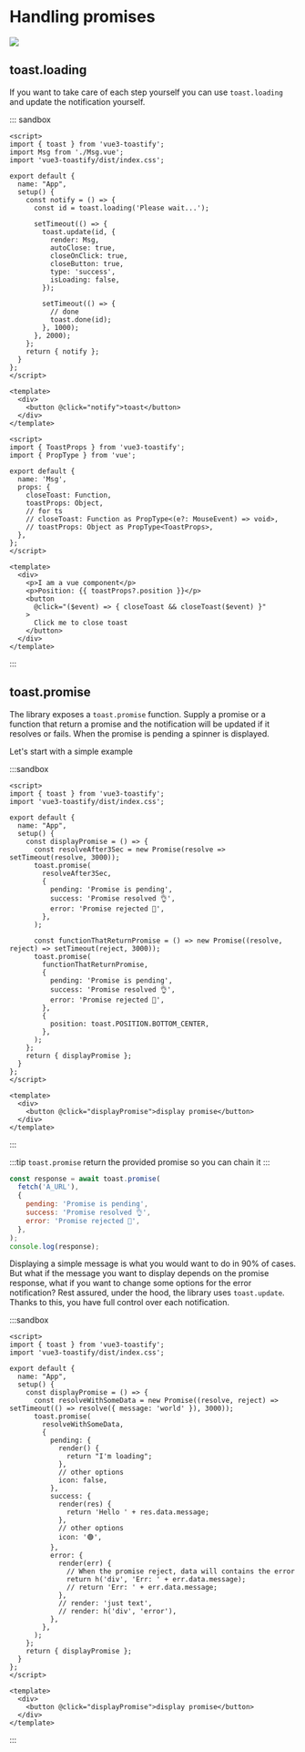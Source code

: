 # Handling promises

![](https://user-images.githubusercontent.com/5574267/130862554-652397ed-1b1e-40d4-a250-c38734ec8e5d.png)

## toast.loading

If you want to take care of each step yourself you can use `toast.loading` and update the notification yourself.

::: sandbox
```vue App.vue [active]
<script>
import { toast } from 'vue3-toastify';
import Msg from './Msg.vue';
import 'vue3-toastify/dist/index.css';

export default {
  name: "App",
  setup() {
    const notify = () => {
      const id = toast.loading('Please wait...');

      setTimeout(() => {
        toast.update(id, {
          render: Msg,
          autoClose: true,
          closeOnClick: true,
          closeButton: true,
          type: 'success',
          isLoading: false,
        });

        setTimeout(() => {
          // done
          toast.done(id);
        }, 1000);
      }, 2000);
    };
    return { notify };
  }
};
</script>

<template>
  <div>
    <button @click="notify">toast</button>
  </div>
</template>
```

```vue /src/Msg.vue
<script>
import { ToastProps } from 'vue3-toastify';
import { PropType } from 'vue';

export default {
  name: 'Msg',
  props: {
    closeToast: Function,
    toastProps: Object,
    // for ts
    // closeToast: Function as PropType<(e?: MouseEvent) => void>,
    // toastProps: Object as PropType<ToastProps>,
  },
};
</script>

<template>
  <div>
    <p>I am a vue component</p>
    <p>Position: {{ toastProps?.position }}</p>
    <button
      @click="($event) => { closeToast && closeToast($event) }"
    >
      Click me to close toast
    </button>
  </div>
</template>
```
:::

## toast.promise

The library exposes a `toast.promise` function. Supply a promise or a function that return a promise and the notification will be updated if it resolves or fails. When the promise is pending a spinner is displayed.

Let's start with a simple example

:::sandbox
```vue App.vue
<script>
import { toast } from 'vue3-toastify';
import 'vue3-toastify/dist/index.css';

export default {
  name: "App",
  setup() {
    const displayPromise = () => {
      const resolveAfter3Sec = new Promise(resolve => setTimeout(resolve, 3000));
      toast.promise(
        resolveAfter3Sec,
        {
          pending: 'Promise is pending',
          success: 'Promise resolved 👌',
          error: 'Promise rejected 🤯',
        },
      );

      const functionThatReturnPromise = () => new Promise((resolve, reject) => setTimeout(reject, 3000));
      toast.promise(
        functionThatReturnPromise,
        {
          pending: 'Promise is pending',
          success: 'Promise resolved 👌',
          error: 'Promise rejected 🤯',
        },
        {
          position: toast.POSITION.BOTTOM_CENTER,
        },
      );
    };
    return { displayPromise };
  }
};
</script>

<template>
  <div>
    <button @click="displayPromise">display promise</button>
  </div>
</template>
```
:::

:::tip
`toast.promise` return the provided promise so you can chain it
:::

```js
const response = await toast.promise(
  fetch('A_URL'),
  {
    pending: 'Promise is pending',
    success: 'Promise resolved 👌',
    error: 'Promise rejected 🤯',
  },
);
console.log(response);
```

Displaying a simple message is what you would want to do in 90% of cases. But what if the message you want to display depends on the promise response, what if you want to change some options for the error notification? Rest assured, under the hood, the library uses `toast.update`. Thanks to this, you have full control over each notification.


:::sandbox
```vue App.vue
<script>
import { toast } from 'vue3-toastify';
import 'vue3-toastify/dist/index.css';

export default {
  name: "App",
  setup() {
    const displayPromise = () => {
      const resolveWithSomeData = new Promise((resolve, reject) => setTimeout(() => resolve({ message: 'world' }), 3000));
      toast.promise(
        resolveWithSomeData,
        {
          pending: {
            render() {
              return "I'm loading";
            },
            // other options
            icon: false,
          },
          success: {
            render(res) {
              return 'Hello ' + res.data.message;
            },
            // other options
            icon: '🟢',
          },
          error: {
            render(err) {
              // When the promise reject, data will contains the error
              return h('div', 'Err: ' + err.data.message);
              // return 'Err: ' + err.data.message;
            },
            // render: 'just text',
            // render: h('div', 'error'),
          },
        },
      );
    };
    return { displayPromise };
  }
};
</script>

<template>
  <div>
    <button @click="displayPromise">display promise</button>
  </div>
</template>
```
:::
